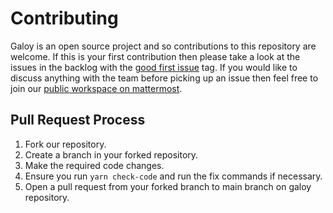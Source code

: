# Contributing

Galoy is an open source project and so contributions to this repository are welcome.  If this is your first contribution then please take a look at the issues in the backlog with the [good first issue](https://github.com/GaloyMoney/galoy-mobile/issues?q=is%3Aissue+is%3Aopen+label%3A%22good+first+issue%22) tag.  If you would like to discuss anything with the team before picking up an issue then feel free to join our [public workspace on mattermost](https://chat.galoy.io).

## Pull Request Process

1. Fork our repository.
2. Create a branch in your forked repository.
3. Make the required code changes.
4. Ensure you run `yarn check-code` and run the fix commands if necessary.
5. Open a pull request from your forked branch to main branch on galoy repository.
